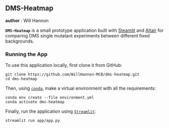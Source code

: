 ## DMS-Heatmap 

__author__ : Will Hannon

**`DMS-Heatmap`** is a small prototype application built with [Steamlit](https://streamlit.io/) and [Altair](https://altair-viz.github.io/) for comparing DMS single mutatant experiments between different fixed backgrounds. 

### Running the App

To use this application locally, first clone it from GitHub:
```
git clone https://github.com/WillHannon-MCB/dms-heatmap.git
cd dms-heatmap
```

Then, using [`conda`](https://docs.conda.io/en/latest/), make a virtual environment with all the requirements: 
```
conda env create --file environment.yml
conda activate dms-heatmap
```

Finally, run the application using [`Streamlit`](https://streamlit.io/):
```
streamlit run app/app.py
```


